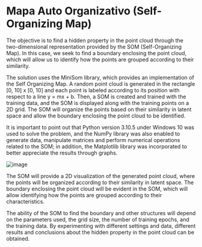 # Mapa Auto Organizativo (Self-Organizing Map)

The objective is to find a hidden property in the point cloud through the two-dimensional representation provided by the SOM (Self-Organizing Map). In this case, we seek to find a boundary enclosing the point cloud, which will allow us to identify how the points are grouped according to their similarity.

The solution uses the MiniSom library, which provides an implementation of the Self Organizing Map. A random point cloud is generated in the rectangle [0, 10] x [0, 10] and each point is labeled according to its position with respect to a line y = mx + b. Then, a SOM is created and trained with the training data, and the SOM is displayed along with the training points on a 2D grid. The SOM will organize the points based on their similarity in latent space and allow the boundary enclosing the point cloud to be identified.

It is important to point out that Python version 3.10.5 under Windows 10 was used to solve the problem, and the NumPy library was also enabled to generate data, manipulate matrices and perform numerical operations related to the SOM; in addition, the Matplotlib library was incorporated to better appreciate the results through graphs.

![image](https://github.com/YakoViTo/MapaAutoOrganizativo/assets/135473233/9413a81f-11c1-48f1-b90d-ba9f57867461)

The SOM will provide a 2D visualization of the generated point cloud, where the points will be organized according to their similarity in latent space. The boundary enclosing the point cloud will be evident in the SOM, which will allow identifying how the points are grouped according to their characteristics.

The ability of the SOM to find the boundary and other structures will depend on the parameters used, the grid size, the number of training epochs, and the training data. By experimenting with different settings and data, different results and conclusions about the hidden property in the point cloud can be obtained.
